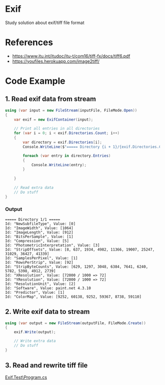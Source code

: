 # Exif
Study solution about exif/tiff file format

# References
* https://www.itu.int/itudoc/itu-t/com16/tiff-fx/docs/tiff6.pdf
* https://youfiles.herokuapp.com/image2tiff/

# Code Example
## 1. Read exif data from stream
```CS
using (var input = new FileStream(inputFile, FileMode.Open))
{
	var exif = new ExifContainer(input);
	
	// Print all entries in all directories
	for (var i = 0; i < exif.Directories.Count; i++)
	{
		var directory = exif.Directories[i];
		Console.WriteLine($"===== Directory {i + 1}/{exif.Directories.Count} =====");

		foreach (var entry in directory.Entries)
		{
			Console.WriteLine(entry);
		}
		
	}
	
	// Read extra data
	// Do stuff
}
```
### Output
```
===== Directory 1/1 =====
Id: "NewSubfileType", Value: [0]
Id: "ImageWidth", Value: [1064]
Id: "ImageLength", Value: [912]
Id: "BitsPerSample", Value: [1]
Id: "Compression", Value: [5]
Id: "PhotometricInterpretation", Value: [3]
Id: "StripOffsets", Value: [8, 637, 1934, 4982, 11366, 19007, 25247, 31029, 36427, 41339]
Id: "SamplesPerPixel", Value: [1]
Id: "RowsPerStrip", Value: [92]
Id: "StripByteCounts", Value: [629, 1297, 3048, 6384, 7641, 6240, 5782, 5398, 4912, 2739]
Id: "XResolution", Value: [72000 / 1000 => 72]
Id: "YResolution", Value: [72000 / 1000 => 72]
Id: "ResolutionUnit", Value: [2]
Id: "Software", Value: paint.net 4.3.10
Id: "Predictor", Value: [1]
Id: "ColorMap", Value: [9252, 60138, 9252, 59367, 8738, 59110]
```

## 2. Write exif data to stream
```CS
using (var output = new FileStream(outputFile, FileMode.Create))
{
	exif.Write(output);

	// Write extra data
	// Do stuff
}
```

## 3. Read and rewrite tiff file

[Exif.Test\Program.cs](https://github.com/gisellevonbingen/Exif/blob/main/Exif.Test/Program.cs)
